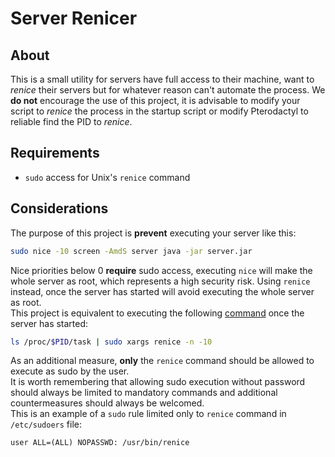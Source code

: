 # Server Renicer

## About
This is a small utility for servers have full access to their machine, want to _renice_ their servers but for whatever reason can't automate the process.
We **do not** encourage the use of this project, it is advisable to modify your script to _renice_ the process in the startup script or modify Pterodactyl to reliable find the PID to _renice_.

## Requirements

* `sudo` access for Unix's `renice` command

## Considerations
The purpose of this project is **prevent** executing your server like this:
```sh
sudo nice -10 screen -AmdS server java -jar server.jar
```

Nice priorities below 0 **require** sudo access, executing `nice` will make the whole server as root, which represents a high security risk. Using `renice` instead, once the server has started will avoid executing the whole server as root.\
This project is equivalent to executing the following [command](https://unix.stackexchange.com/questions/294299/how-to-renice-all-threads-and-children-of-one-process-on-linux) once the server has started:
```sh
ls /proc/$PID/task | sudo xargs renice -n -10
```

As an additional measure, **only** the `renice` command should be allowed to execute as sudo by the user. \
It is worth remembering that allowing sudo execution without password should always be limited to mandatory commands and additional countermeasures should always be welcomed. \
This is an example of a `sudo` rule limited only to `renice` command in `/etc/sudoers` file:
```sudo
user ALL=(ALL) NOPASSWD: /usr/bin/renice
```
